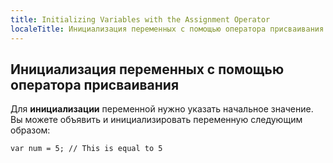 ```yaml
---
title: Initializing Variables with the Assignment Operator
localeTitle: Инициализация переменных с помощью оператора присваивания
---
```

## Инициализация переменных с помощью оператора присваивания

Для **инициализации** переменной нужно указать начальное значение. Вы можете объявить и инициализировать переменную следующим образом:
```
var num = 5; // This is equal to 5 

```